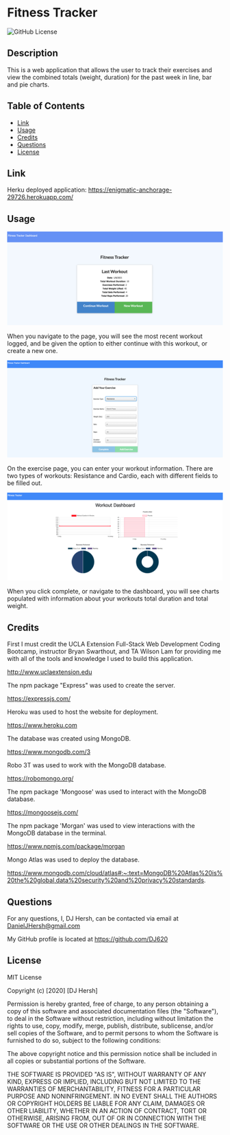 # Fitness Tracker

![GitHub License](https://img.shields.io/badge/license-MIT-blue.svg)

## Description

This is a web application that allows the user to track their exercises and view the combined totals (weight, duration) for the past week in line, bar and pie charts.

## Table of Contents

* [Link](#link)
* [Usage](#usage)
* [Credits](#credits)
* [Questions](#questions)
* [License](#license)

## Link

Herku deployed application:
https://enigmatic-anchorage-29726.herokuapp.com/

## Usage

![index-page](img/index.png)

When you navigate to the page, you will see the most recent workout logged, and be given the option to either continue with this workout, or create a new one.

![exercise-page](img/exercise.png)

On the exercise page, you can enter your workout information. There are two types of workouts: Resistance and Cardio, each with different fields to be filled out.

![stats-page](img/stats.png)

When you click complete, or navigate to the dashboard, you will see charts populated with information about your workouts total duration and total weight.

## Credits

First I must credit the UCLA Extension Full-Stack Web Development Coding Bootcamp, instructor Bryan Swarthout, and TA Wilson Lam for providing me with all of the tools and knowledge I used to build this application.

http://www.uclaextension.edu

The npm package "Express" was used to create the server.

https://expressjs.com/

Heroku was used to host the website for deployment.

https://www.heroku.com

The database was created using MongoDB.

https://www.mongodb.com/3

Robo 3T was used to work with the MongoDB database.

https://robomongo.org/

The npm package 'Mongoose' was used to interact with the MongoDB database.

https://mongoosejs.com/

The npm package 'Morgan' was used to view interactions with the MongoDB database in the terminal.

https://www.npmjs.com/package/morgan

Mongo Atlas was used to deploy the database.

https://www.mongodb.com/cloud/atlas#:~:text=MongoDB%20Atlas%20is%20the%20global,data%20security%20and%20privacy%20standards.

## Questions

For any questions, I, DJ Hersh, can be contacted via email at DanielJHersh@gmail.com

My GitHub profile is located at https://github.com/DJ620

## License

MIT License

Copyright (c) [2020] [DJ Hersh]

Permission is hereby granted, free of charge, to any person obtaining a copy
of this software and associated documentation files (the "Software"), to deal
in the Software without restriction, including without limitation the rights
to use, copy, modify, merge, publish, distribute, sublicense, and/or sell
copies of the Software, and to permit persons to whom the Software is
furnished to do so, subject to the following conditions:

The above copyright notice and this permission notice shall be included in all
copies or substantial portions of the Software.

THE SOFTWARE IS PROVIDED "AS IS", WITHOUT WARRANTY OF ANY KIND, EXPRESS OR
IMPLIED, INCLUDING BUT NOT LIMITED TO THE WARRANTIES OF MERCHANTABILITY,
FITNESS FOR A PARTICULAR PURPOSE AND NONINFRINGEMENT. IN NO EVENT SHALL THE
AUTHORS OR COPYRIGHT HOLDERS BE LIABLE FOR ANY CLAIM, DAMAGES OR OTHER
LIABILITY, WHETHER IN AN ACTION OF CONTRACT, TORT OR OTHERWISE, ARISING FROM,
OUT OF OR IN CONNECTION WITH THE SOFTWARE OR THE USE OR OTHER DEALINGS IN THE
SOFTWARE.